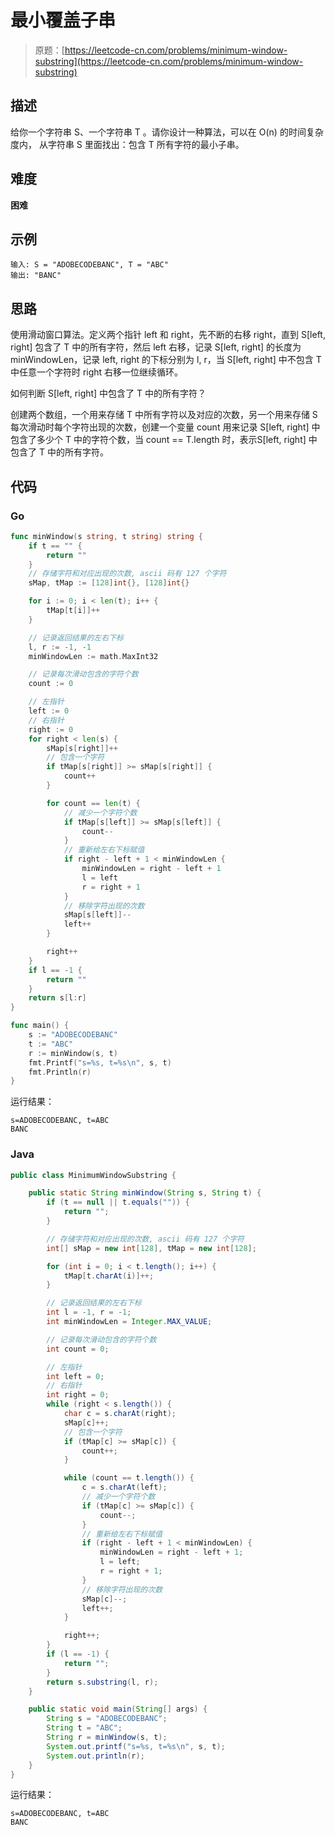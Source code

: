 # 最小覆盖子串

> 原题：[https://leetcode-cn.com/problems/minimum-window-substring](https://leetcode-cn.com/problems/minimum-window-substring)

## 描述

给你一个字符串 S、一个字符串 T 。请你设计一种算法，可以在 O(n) 的时间复杂度内，
从字符串 S 里面找出：包含 T 所有字符的最小子串。

## 难度

**困难**

## 示例

```
输入: S = "ADOBECODEBANC", T = "ABC"
输出: "BANC"
```

## 思路

使用滑动窗口算法。定义两个指针 left 和 right，先不断的右移 right，直到 S[left, right] 包含了 T 中的所有字符，然后 left 右移，记录 S[left, right] 的长度为 minWindowLen，记录 left,  right 的下标分别为 l, r，当 S[left, right] 中不包含 T 中任意一个字符时 right 右移一位继续循环。

如何判断 S[left, right] 中包含了 T 中的所有字符？

创建两个数组，一个用来存储 T 中所有字符以及对应的次数，另一个用来存储 S 每次滑动时每个字符出现的次数，创建一个变量 count 用来记录 S[left, right] 中包含了多少个 T 中的字符个数，当 count == T.length 时，表示S[left, right] 中包含了 T 中的所有字符。

## 代码

### Go

```go
func minWindow(s string, t string) string {
    if t == "" {
        return ""
    }
    // 存储字符和对应出现的次数, ascii 码有 127 个字符
    sMap, tMap := [128]int{}, [128]int{}

    for i := 0; i < len(t); i++ {
        tMap[t[i]]++
    }

    // 记录返回结果的左右下标
    l, r := -1, -1
    minWindowLen := math.MaxInt32

    // 记录每次滑动包含的字符个数
    count := 0

    // 左指针
    left := 0
    // 右指针
    right := 0
    for right < len(s) {
        sMap[s[right]]++
        // 包含一个字符
        if tMap[s[right]] >= sMap[s[right]] {
            count++
        }

        for count == len(t) {
            // 减少一个字符个数
            if tMap[s[left]] >= sMap[s[left]] {
                count--
            }
            // 重新给左右下标赋值
            if right - left + 1 < minWindowLen {
                minWindowLen = right - left + 1
                l = left
                r = right + 1
            }
            // 移除字符出现的次数
            sMap[s[left]]--
            left++
        }

        right++
    }
    if l == -1 {
        return ""
    }
    return s[l:r]
}
```

```go
func main() {
    s := "ADOBECODEBANC"
    t := "ABC"
    r := minWindow(s, t)
    fmt.Printf("s=%s, t=%s\n", s, t)
    fmt.Println(r)
}
```

运行结果：

```
s=ADOBECODEBANC, t=ABC
BANC
```

### Java

```java
public class MinimumWindowSubstring {

    public static String minWindow(String s, String t) {
        if (t == null || t.equals("")) {
            return "";
        }

        // 存储字符和对应出现的次数, ascii 码有 127 个字符
        int[] sMap = new int[128], tMap = new int[128];

        for (int i = 0; i < t.length(); i++) {
            tMap[t.charAt(i)]++;
        }

        // 记录返回结果的左右下标
        int l = -1, r = -1;
        int minWindowLen = Integer.MAX_VALUE;

        // 记录每次滑动包含的字符个数
        int count = 0;

        // 左指针
        int left = 0;
        // 右指针
        int right = 0;
        while (right < s.length()) {
            char c = s.charAt(right);
            sMap[c]++;
            // 包含一个字符
            if (tMap[c] >= sMap[c]) {
                count++;
            }

            while (count == t.length()) {
                c = s.charAt(left);
                // 减少一个字符个数
                if (tMap[c] >= sMap[c]) {
                    count--;
                }
                // 重新给左右下标赋值
                if (right - left + 1 < minWindowLen) {
                    minWindowLen = right - left + 1;
                    l = left;
                    r = right + 1;
                }
                // 移除字符出现的次数
                sMap[c]--;
                left++;
            }

            right++;
        }
        if (l == -1) {
            return "";
        }
        return s.substring(l, r);
    }

    public static void main(String[] args) {
        String s = "ADOBECODEBANC";
        String t = "ABC";
        String r = minWindow(s, t);
        System.out.printf("s=%s, t=%s\n", s, t);
        System.out.println(r);
    }
}
```

运行结果：

```
s=ADOBECODEBANC, t=ABC
BANC
```

